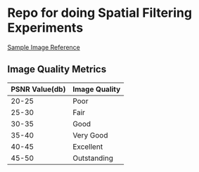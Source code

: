 # Repo for doing Spatial Filtering Experiments

[Sample Image Reference]( https://jerclifton.com/2012/04/14/pandas-epic-fail/)

## Image Quality Metrics

| PSNR Value(db) | Image Quality |
|----------------|---------------|
| 20-25          | Poor          |
| 25-30          | Fair          |
| 30-35          | Good          |
| 35-40          | Very Good     |
| 40-45          | Excellent     |
| 45-50          | Outstanding   |
